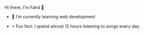 Hi there, I'm Fahd 👋


- 🌱 I’m currently learning web development
<!-- - 📫 How to reach me: Instagram [@fahd.roussafi](https://www.instagram.com/fahd.roussafi/) -->
- ⚡ Fun fact:  I spend almost 12 hours listening to songs every day.

